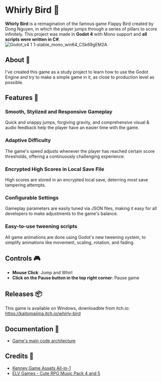 # Whirly Bird :duck: 

**Whirly Bird** is a reimagination of the famous game Flappy Bird created by Dong Nguyen, in which the player jumps through a series of pillars to score infinitely. This project was made in **Godot 4** with Mono support and **all scripts were written in C#**.
![Godot_v4 1 1-stable_mono_win64_CSk69gEM2A](https://github.com/KaitoMajima/WhirlyBird/assets/68963406/43971b80-7bc1-4ea2-8f9b-4a2ced5593c6)

## About :book:

I've created this game as a study project to learn how to use the Godot Engine and try to make a simple game in it, as close to production level as possible.

## Features :star2:

### Smooth, Stylized and Responsive Gameplay

Quick and snappy jumps, forgiving gravity, and comprehensive visual & audio feedback help the player have an easier time with the game.

### Adaptive Difficulty

The game's speed adjusts whenever the player has reached certain score thresholds, offering a continuously challenging experience.

### Encrypted High Scores in Local Save File

High scores are stored in an encrypted local save, deterring most save tampering attempts.

### Configurable Settings

Gameplay parameters are easily tuned via JSON files, making it easy for all developers to make adjustments to the game's balance.

### Easy-to-use tweening scripts

All game animations are done using Godot's new tweening system, to simplify animations like movement, scaling, rotation, and fading.

## Controls :video_game:

- **Mouse Click**: Jump and Whirl
- **Click on the Pause button in the top right corner**: Pause game

## Releases :package:
This game is available on Windows, downloadble from itch.io:
https://kaitomajima.itch.io/whirly-bird

## Documentation :blue_book:

- [Game's main code architecture](https://github.com/KaitoMajima/WhirlyBird/blob/main/~Docs/CodeArchitecture.md)

## Credits :pray:

- [Kenney Game Assets All-in-1](https://kenney.itch.io/kenney-game-assets)
- [ELV Games - Cute RPG Music Pack 4 and 5](https://elv-games.itch.io/cute-rpg-music-pack-5)
